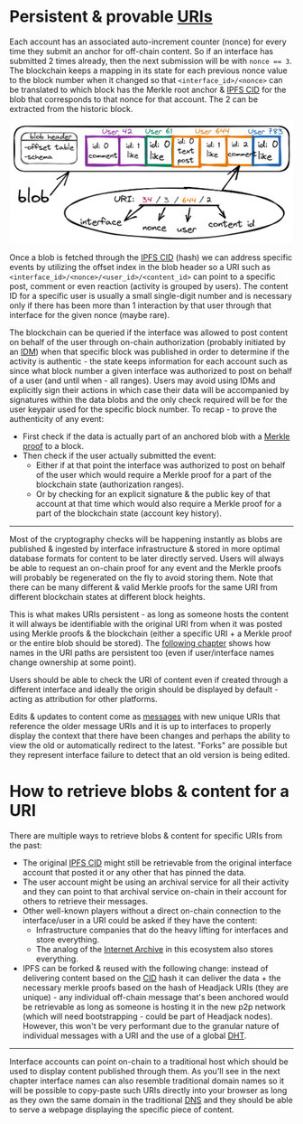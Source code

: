 # Persistent & provable [URIs](https://en.wikipedia.org/wiki/Uniform_Resource_Identifier)

Each account has an associated auto-increment counter (nonce) for every time they submit an anchor for off-chain content. So if an interface has submitted 2 times already, then the next submission will be with `nonce == 3`. The blockchain keeps a mapping in its state for each previous nonce value to the block number when it changed so that `<interface_id>/<nonce>` can be translated to which block has the Merkle root anchor & [IPFS CID](https://docs.ipfs.io/concepts/content-addressing/) for the blob that corresponds to that nonce for that account. The 2 can be extracted from the historic block.
<!-- (the 2 could also be cached directly in the state) -->

<img src="images/blob_URI.png">

Once a blob is fetched through the [IPFS CID](https://docs.ipfs.io/concepts/content-addressing/) (hash) we can address specific events by utilizing the offset index in the blob header so a URI such as `<interface_id>/<nonce>/<user_id>/<content_id>` can point to a specific post, comment or even reaction (activity is grouped by users). The content ID for a specific user is usually a small single-digit number and is necessary only if there has been more than 1 interaction by that user through that interface for the given nonce (maybe rare).

The blockchain can be queried if the interface was allowed to post content on behalf of the user through on-chain authorization (probably initiated by an [IDM](IDM.md)) when that specific block was published in order to determine if the activity is authentic - the state keeps information for each account such as since what block number a given interface was authorized to post on behalf of a user (and until when - all ranges). Users may avoid using IDMs and explicitly sign their actions in which case their data will be accompanied by signatures within the data blobs and the only check required will be for the user keypair used for the specific block number. To recap - to prove the authenticity of any event:
- First check if the data is actually part of an anchored blob with a [Merkle proof](https://medium.com/crypto-0-nite/merkle-proofs-explained-6dd429623dc5) to a block.
- Then check if the user actually submitted the event:
    - Either if at that point the interface was authorized to post on behalf of the user which would require a Merkle proof for a part of the blockchain state (authorization ranges).
    - Or by checking for an explicit signature & the public key of that account at that time which would also require a Merkle proof for a part of the blockchain state (account key history).

---

Most of the cryptography checks will be happening instantly as blobs are published & ingested by interface infrastructure & stored in more optimal database formats for content to be later directly served. Users will always be able to request an on-chain proof for any event and the Merkle proofs will probably be regenerated on the fly to avoid storing them. 
Note that there can be many different & valid Merkle proofs for the same URI from different blockchain states at different block heights.

This is what makes URIs persistent - as long as someone hosts the content it will always be identifiable with the original URI from when it was posted using Merkle proofs & the blockchain (either a specific URI + a Merkle proof or the entire blob should be stored). The [following chapter](names_and_paths.md) shows how names in the URI paths are persistent too (even if user/interface names change ownership at some point).

Users should be able to check the URI of content even if created through a different interface and ideally the origin should be displayed by default - acting as attribution for other platforms.

Edits & updates to content come as [messages](messages.md) with new unique URIs that reference the older message URIs and it is up to interfaces to properly display the context that there have been changes and perhaps the ability to view the old or automatically redirect to the latest. "Forks" are possible but they represent interface failure to detect that an old version is being edited.

# How to retrieve blobs & content for a URI

There are multiple ways to retrieve blobs & content for specific URIs from the past:
- The original [IPFS CID](https://docs.ipfs.io/concepts/content-addressing/) might still be retrievable from the original interface account that posted it or any other that has pinned the data.
- The user account might be using an archival service for all their activity and they can point to that archival service on-chain in their account for others to retrieve their messages.
- Other well-known players without a direct on-chain connection to the interface/user in a URI could be asked if they have the content:
    - Infrastructure companies that do the heavy lifting for interfaces and store everything.
    - The analog of the [Internet Archive](https://en.wikipedia.org/wiki/Internet_Archive) in this ecosystem also stores everything.
- IPFS can be forked & reused with the following change: instead of delivering content based on the [CID](https://docs.ipfs.tech/concepts/content-addressing/) hash it can deliver the data + the necessary merkle proofs based on the hash of Headjack URIs (they are unique) - any individual off-chain message that's been anchored would be retrievable as long as someone is hosting it in the new p2p network (which will need bootstrapping - could be part of Headjack nodes). However, this won't be very performant due to the granular nature of individual messages with a URI and the use of a global [DHT](https://en.wikipedia.org/wiki/Distributed_hash_table).

---

Interface accounts can point on-chain to a traditional host which should be used to display content published through them. As you'll see in the next chapter interface names can also resemble traditional domain names so it will be possible to copy-paste such URIs directly into your browser as long as they own the same domain in the traditional [DNS](https://en.wikipedia.org/wiki/Domain_Name_System) and they should be able to serve a webpage displaying the specific piece of content.

<!--
# On proof permanence

One thing to consider is if a user revokes the authorization of an interface to post on their behalf retroactively - not just going forward but also invalidating all anchored content & follow/unfollow events for the last couple of days through that interface. This would mean that cached Merkle proofs for such invalidated content will no longer be valid and the latest state of the blockchain will refuse to produce new such proofs, but the cached proofs could mislead someone. Retroactive revocation can happen only up to `X` days to limit the scope of changes to cached proofs & what infrastructure would need to handle but still give enough time for anyone to react in case an interface has posted fraudulent activity on their behalf - a **mostly theoretical concern**. Proofs for blocks older than `X` days are therefore considered permanent.
-->
